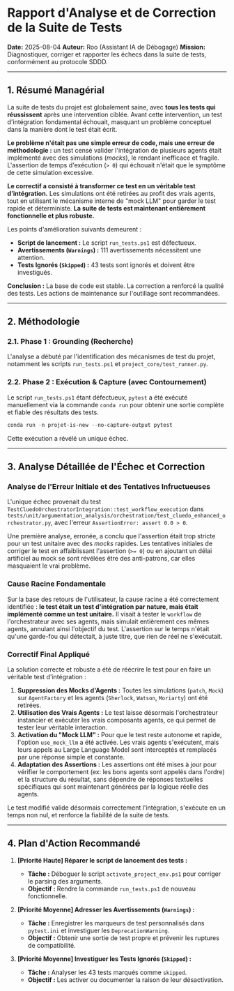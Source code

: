 # Rapport d'Analyse et de Correction de la Suite de Tests

**Date:** 2025-08-04
**Auteur:** Roo (Assistant IA de Débogage)
**Mission:** Diagnostiquer, corriger et rapporter les échecs dans la suite de tests, conformément au protocole SDDD.

---

## 1. Résumé Managérial

La suite de tests du projet est globalement saine, avec **tous les tests qui réussissent** après une intervention ciblée. Avant cette intervention, un test d'intégration fondamental échouait, masquant un problème conceptuel dans la manière dont le test était écrit.

**Le problème n'était pas une simple erreur de code, mais une erreur de méthodologie :** un test censé valider l'intégration de plusieurs agents était implémenté avec des simulations (*mocks*), le rendant inefficace et fragile. L'assertion de temps d'exécution (`> 0`) qui échouait n'était que le symptôme de cette simulation excessive.

**Le correctif a consisté à transformer ce test en un véritable test d'intégration.** Les simulations ont été retirées au profit des vrais agents, tout en utilisant le mécanisme interne de "mock LLM" pour garder le test rapide et déterministe. **La suite de tests est maintenant entièrement fonctionnelle et plus robuste.**

Les points d'amélioration suivants demeurent :
- **Script de lancement :** Le script `run_tests.ps1` est défectueux.
- **Avertissements (`Warnings`) :** 111 avertissements nécessitent une attention.
- **Tests Ignorés (`Skipped`) :** 43 tests sont ignorés et doivent être investigués.

**Conclusion :** La base de code est stable. La correction a renforcé la qualité des tests. Les actions de maintenance sur l'outillage sont recommandées.

---

## 2. Méthodologie

### 2.1. Phase 1 : Grounding (Recherche)
L'analyse a débuté par l'identification des mécanismes de test du projet, notamment les scripts `run_tests.ps1` et `project_core/test_runner.py`.

### 2.2. Phase 2 : Exécution & Capture (avec Contournement)
Le script `run_tests.ps1` étant défectueux, `pytest` a été exécuté manuellement via la commande `conda run` pour obtenir une sortie complète et fiable des résultats des tests.
```powershell
conda run -n projet-is-new --no-capture-output pytest
```
Cette exécution a révélé un unique échec.

---

## 3. Analyse Détaillée de l'Échec et Correction

### Analyse de l'Erreur Initiale et des Tentatives Infructueuses

L'unique échec provenait du test `TestCluedoOrchestratorIntegration::test_workflow_execution` dans `tests/unit/argumentation_analysis/orchestration/test_cluedo_enhanced_orchestrator.py`, avec l'erreur `AssertionError: assert 0.0 > 0`.

Une première analyse, erronée, a conclu que l'assertion était trop stricte pour un test unitaire avec des *mocks* rapides. Les tentatives initiales de corriger le test en affaiblissant l'assertion (`>= 0`) ou en ajoutant un délai artificiel au mock se sont révélées être des anti-patrons, car elles masquaient le vrai problème.

### Cause Racine Fondamentale

Sur la base des retours de l'utilisateur, la cause racine a été correctement identifiée : **le test était un test d'intégration par nature, mais était implémenté comme un test unitaire.** Il visait à tester le `workflow` de l'orchestrateur avec ses agents, mais simulait entièrement ces mêmes agents, annulant ainsi l'objectif du test. L'assertion sur le temps n'était qu'une garde-fou qui détectait, à juste titre, que rien de réel ne s'exécutait.

### Correctif Final Appliqué

La solution correcte et robuste a été de réécrire le test pour en faire un véritable test d'intégration :

1.  **Suppression des Mocks d'Agents :** Toutes les simulations (`patch`, `Mock`) sur `AgentFactory` et les agents (`Sherlock`, `Watson`, `Moriarty`) ont été retirées.
2.  **Utilisation des Vrais Agents :** Le test laisse désormais l'orchestrateur instancier et exécuter les vrais composants agents, ce qui permet de tester leur véritable interaction.
3.  **Activation du "Mock LLM" :** Pour que le test reste autonome et rapide, l'option `use_mock_llm` a été activée. Les vrais agents s'exécutent, mais leurs appels au Large Language Model sont interceptés et remplacés par une réponse simple et constante.
4.  **Adaptation des Assertions :** Les assertions ont été mises à jour pour vérifier le comportement (ex: les bons agents sont appelés dans l'ordre) et la structure du résultat, sans dépendre de réponses textuelles spécifiques qui sont maintenant générées par la logique réelle des agents.

Le test modifié valide désormais correctement l'intégration, s'exécute en un temps non nul, et renforce la fiabilité de la suite de tests.

---

## 4. Plan d'Action Recommandé

1.  **[Priorité Haute] Réparer le script de lancement des tests :**
    - **Tâche :** Déboguer le script `activate_project_env.ps1` pour corriger le parsing des arguments.
    - **Objectif :** Rendre la commande `run_tests.ps1` de nouveau fonctionnelle.

2.  **[Priorité Moyenne] Adresser les Avertissements (`Warnings`) :**
    - **Tâche :** Enregistrer les marqueurs de test personnalisés dans `pytest.ini` et investiguer les `DeprecationWarning`.
    - **Objectif :** Obtenir une sortie de test propre et prévenir les ruptures de compatibilité.

3.  **[Priorité Moyenne] Investiguer les Tests Ignorés (`Skipped`) :**
    - **Tâche :** Analyser les 43 tests marqués comme `skipped`.
    - **Objectif :** Les activer ou documenter la raison de leur désactivation.
